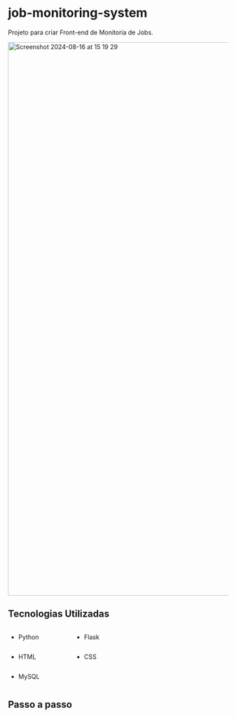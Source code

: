 # job-monitoring-system
Projeto para criar Front-end de Monitoria de Jobs.


<img width="1262" alt="Screenshot 2024-08-16 at 15 19 29" src="https://github.com/user-attachments/assets/cc34d7d6-ea21-40b6-9a5f-4c0523572053">

<h2> Tecnologias Utilizadas </h2>

<div style="display: flex; justify-content: flex-start; gap: 50px;" class="checklist">
  <div style="width: 100px;"><ul><li>Python</li></ul></div>
  <div style="width: 100px;"><ul><li>Flask</li></ul></div>
</div>

<div style="display: flex; justify-content: flex-start; gap: 50px;" class="checklist">
  <div style="width: 100px;"><ul><li>HTML</li></ul></div>
  <div style="width: 100px;"><ul><li>CSS</li></ul></div>
</div>

<div style="display: flex; justify-content: flex-start; gap: 50px;" class="checklist">
  <div style="width: 100px;"><ul><li>MySQL</li></ul></div>
</div>

<h2> Passo a passo</h2>
